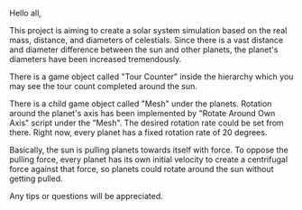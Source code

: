 Hello all,

This project is aiming to create a solar system simulation based on the real mass, distance, and diameters of celestials. Since there is a vast distance and diameter difference between the sun and other planets, the planet's diameters have been increased tremendously. 

There is a game object called "Tour Counter" inside the hierarchy which you may see the tour count completed around the sun. 

There is a child game object called "Mesh" under the planets. Rotation around the planet's axis has been implemented by "Rotate Around Own Axis" script under the "Mesh". The desired rotation rate could be set from there. Right now, every planet has a fixed rotation rate of 20 degrees.

Basically, the sun is pulling planets towards itself with force. To oppose the pulling force, every planet has its own initial velocity to create a centrifugal force against that force, so planets could rotate around the sun without getting pulled. 

Any tips or questions will be appreciated.
